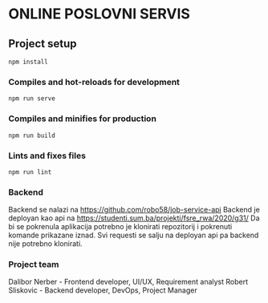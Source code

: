 # ONLINE POSLOVNI SERVIS

## Project setup
```
npm install
```

### Compiles and hot-reloads for development
```
npm run serve
```

### Compiles and minifies for production
```
npm run build
```

### Lints and fixes files
```
npm run lint
```

### Backend
Backend se nalazi na https://github.com/robo58/job-service-api 
Backend je deployan kao api na https://studenti.sum.ba/projekti/fsre_rwa/2020/g31/
Da bi se pokrenula aplikacija potrebno je klonirati repozitorij i pokrenuti komande prikazane iznad. Svi requesti se salju na deployan api pa backend nije potrebno klonirati.

### Project team

Dalibor Nerber - Frontend developer, UI/UX, Requirement analyst
Robert Sliskovic - Backend developer, DevOps, Project Manager
